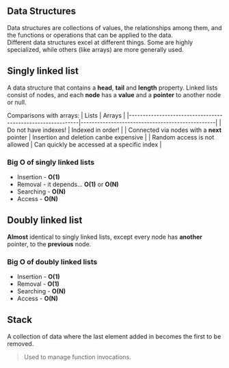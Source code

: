 ## Data Structures
Data structures are collections of values, the relationships among them, and the functions or operations that can be applied to the data.  
Different data structures excel at different things. Some are highly specialized, while others (like arrays) are more generally used.

## Singly linked list
A data structure that contains a **head**, **tail** and **length** property. Linked lists consist of nodes, and each **node** has a **value** and a **pointer** to another node or null.

Comparisons with arrays: 
| Lists                                                      |     Arrays                                      |
|------------------------------------------------------------|-------------------------------------------------|
| Do not have indexes!                                       | Indexed in order!                               |
| Connected via nodes with a **next** pointer                | Insertion and deletion canbe expensive          |
| Random access is not allowed                               | Can quickly be accessed at a specific index     |

### Big O of singly linked lists
* Insertion - **O(1)**
* Removal - it depends... **O(1)** or **O(N)**
* Searching - **O(N)**
* Access - **O(N)**

## Doubly linked list
**Almost** identical to singly linked lists, except every node has **another** pointer, to the **previous** node.

### Big O of doubly linked lists
* Insertion - **O(1)**
* Removal - **O(1)**
* Searching - **O(N)**
* Access - **O(N)**

## Stack
A collection of data where the last element added in becomes the first to be removed.
> Used to manage function invocations.
